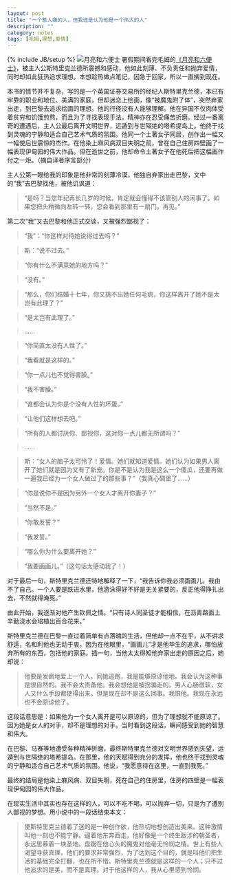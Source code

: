 ```yaml
---
layout: post
title: "一个惹人嫌的人，但我还是认为他是一个伟大的人"
description: ""
category: notes
tags: [毛姆,理想,爱情]
---
```

{% include JB/setup %}
![月亮和六便士](http://img3.douban.com/lpic/s6520071.jpg)
暑假期间看完毛姆的[《月亮和六便士》](http://book.douban.com/subject/6313461/ "月亮和六便士")，被主人公斯特里克兰德所震撼和感动，他如此刻薄、不负责任和抛弃爱情，同时却如此狂热追求理想。本想趁热做点笔记，因急于回家，所以一直搁到现在。

本书的情节并不复杂，写的是一个英国证券交易所的经纪人斯特里克兰德，本已有牢靠的职业和地位、美满的家庭，但却迷恋上绘画，像“被魔鬼附了体”，突然弃家出走，到巴黎去追求绘画的理想。他的行径没有人能够理解。他在异国不仅肉体受着贫穷和饥饿煎熬，而且为了寻找表现手法，精神亦在忍受痛苦折磨。经过一番离奇的遭遇后，主人公最后离开文明世界，远遁到与世隔绝的塔希提岛上。他终于找到灵魂的宁静和适合自己艺术气质的氛围。他同一个土著女子同居，创作出一幅又一幅使后世震惊的杰作。在他染上麻风病双目失明之前，曾在自己住房四壁画了一幅表现伊甸园的伟大作品。但在逝世之前，他却命令土著女子在他死后把这幅画作付之一炬。（摘自译者序言部分）

主人公第一眼给我的印象是他非常的刻薄冷漠，他独自弃家出走巴黎，文中的“我”去巴黎找他，被他讥讽道：

>“是吗？当您年纪再长几岁的时候，肯定就会懂得不该管别人的闲事了。如果您把头稍微向左转一转，您会看到那里有一扇门。再见。”

第二次“我”又去巴黎和他正式交谈，又被强烈鄙视了：

>“我”：“你这样对待她说得过去吗？”

>斯：“说不过去。”

>“你有什么不满意她的地方吗？”

>“没有。”

>“那么，你们结婚十七年，你又挑不出她任何毛病，你这样离开了她不是太岂有此理了？”

>“是太岂有此理了。”

>……

>“你简直太没有人性了。”

>“我看就是这样的。”

>“你一点儿也不觉得害臊。”

>“我不害臊。”

>“谁都会认为你是个没有人性的坏蛋。”

>“让他们这样想去吧。”

>“所有的人都讨厌你、鄙视你，这对你一点儿都无所谓吗？”

>……

>斯：“女人的脑子太可怜了！爱情。她们就知道爱情。她们认为如果男人离开了她们就是因为又有了新宠。你是不是认为我是这么一个傻瓜，还要再做一遍我已经为一个女人做过了的那些事？”（我真心碉堡了……）

>“你是说你不是因为另外一个女人才离开你妻子？”

>“当然不是。”

>“你敢发誓？”

>“我发誓。”

>“哪么你为什么要离开她？”

>“我要画画儿。”（这句话太感动我了！）

对于最后一句，斯特里克兰德还特地解释了一下，“我告诉你我必须画画儿。我由不了自己。一个人要是跌进水里，他游泳得好不好是无关紧要的，反正他得挣扎出去，不然就得淹死。”

由此开始，我逐渐对他产生钦佩之情。“只有诗人同圣徒才能相信，在沥青路面上辛勤浇水会培植出百合花来。”

斯特里克兰德在巴黎一直过着简单有点落魄的生活，但他却一点不在乎，从不讲求舒适，名和利他也无动于衷，因为在他眼里，“画画儿”才是他毕生的追求，哪怕放弃所有的东西，包括他的家庭。插一句，当他太太得知他弃家出走的原因之后，她却说：

>他要是发疯地爱上一个人，同她逃跑，我是能够原谅他地。我会认为这种事是很自然的。我不会太责备他。我会想他是被拐骗走的。男人心肠很软，女人又什么手段都使得出来。但是现在却不是这么回事。我恨他。我现在永远也不会原谅他了。

这段话意思是：如果他为一个女人离开是可以原谅的，但为了理想就不能原谅了。因为她是女人的对手，却不是理想的对手。当时看到这段话，瞬间感受到她的智慧和伟大。

在巴黎、马赛等地遭受各种精神折磨，最终斯特里克兰德对文明世界感到失望，远遁到与世隔绝的塔希提岛。在那里，他的天赋得到充分的发挥，他也终于找到灵魂的宁静和适合自己艺术气质的氛围。他说，“我愿意待在这里，一直到我死。”

最终的结局是他染上麻风病、双目失明，死在自己的住房里，住房的四壁是一幅表现伊甸园的伟大作品。

在现实生活中其实也存在这样的人，可以不吃不喝，可以抛弃一切，只是为了遭别人鄙视的梦想。用小说中的一段话结束本文：

>使斯特里克兰德着了迷的是一种创作欲，他热切地想创造出美来。这种激情叫他一刻也不能宁静。逼着他东奔西走。他好像是一个终生跋涉的朝圣者，永远思慕着一块圣地。盘踞在他心头的魔鬼对他毫无怜悯之情。世上有些人渴望寻获真理，他们的要求非常强烈，为了达到这个目的，就是叫他们把生活的基础完全打翻，也在所不惜。斯特里克兰德就是这样的一个人；只不过他追求的是美，而不是真理。对于他这样的人，我从心里感到怜悯。

